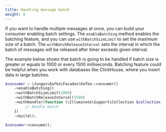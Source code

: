 ```yaml
---
title: Handling message batch
weight: 9
---
```


If you want to handle multiple messages at once, you can build your consumer enabling batch settings. 
The `enableBatching` method enables the batching feature, and you can use `withBatchSizeLimit` to set the maximum size of a batch.
The `withBatchReleaseInterval` sets the interval in which the batch of messages will be released after timer exceeds given interval.

The example below shows that batch is going to be handled if batch size is greater or equals to 1000 or every 1500 milliseconds.
Batching feature could be helpful when you work with databases like ClickHouse, where you insert data in large batches.

```php
$consumer = \Junges\Kafka\Facades\Kafka::consumer()
    ->enableBatching()
    ->withBatchSizeLimit(1000)
    ->withBatchReleaseInterval(1500)
    ->withHandler(function (\Illuminate\Support\Collection $collection, \Junges\Kafka\Contracts\MessageConsumer $consumer) {
         // Handle batch
    })
    ->build();

$consumer->consume();
```